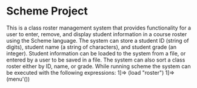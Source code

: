 # Scheme Project
This is a class roster management system that provides functionality for a user to enter, remove, and display student information in a course roster using the Scheme language. The system can store a student ID (string of digits), student name (a string of characters), and student grade (an integer). Student information can be loaded to the system from a file, or entered by a user to be saved in a file. The system can also sort a class roster either by ID, name, or grade. While running scheme the system can be executed with the following expressions: 1]=> (load "roster")
             1]=>(menu'())
